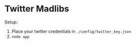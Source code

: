 # Twitter Madlibs

Setup:

1. Place your twitter credentials in `./config/twitter_key.json`
2. `node app`